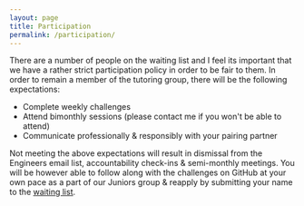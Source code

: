 ```yaml
---
layout: page
title: Participation
permalink: /participation/
---
```


There are a number of people on the waiting list and I feel its important that we have a rather strict participation policy in order to be fair to them. In order to remain a member of the tutoring group, there will be the following expectations:

- Complete weekly challenges
- Attend bimonthly sessions (please contact me if you won't be able to attend)
- Communicate professionally & responsibly with your pairing partner

Not meeting the above expectations will result in dismissal from the Engineers email list, accountability check-ins & semi-monthly meetings. You will be however able to follow along with the challenges on GitHub at your own pace as a part of our Juniors group & reapply by submitting your name to the [waiting list](https://docs.google.com/a/goodproduce.net/forms/d/11WzmAGErqLTQ6NAwtBOTVl_BOlkXdj3L-8tbzBNGb9s/viewform).
